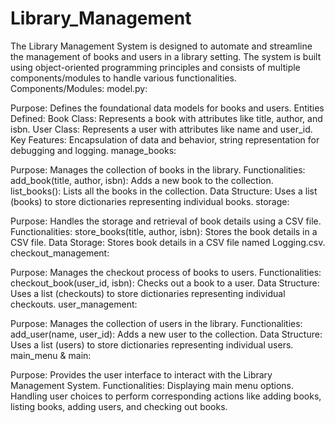 # Library_Management
The Library Management System is designed to automate and streamline the management of books and users in a library setting. The system is built using object-oriented programming principles and consists of multiple components/modules to handle various functionalities.
Components/Modules:
model.py:

Purpose: Defines the foundational data models for books and users.
Entities Defined:
Book Class: Represents a book with attributes like title, author, and isbn.
User Class: Represents a user with attributes like name and user_id.
Key Features: Encapsulation of data and behavior, string representation for debugging and logging.
manage_books:

Purpose: Manages the collection of books in the library.
Functionalities:
add_book(title, author, isbn): Adds a new book to the collection.
list_books(): Lists all the books in the collection.
Data Structure: Uses a list (books) to store dictionaries representing individual books.
storage:

Purpose: Handles the storage and retrieval of book details using a CSV file.
Functionalities:
store_books(title, author, isbn): Stores the book details in a CSV file.
Data Storage: Stores book details in a CSV file named Logging.csv.
checkout_management:

Purpose: Manages the checkout process of books to users.
Functionalities:
checkout_book(user_id, isbn): Checks out a book to a user.
Data Structure: Uses a list (checkouts) to store dictionaries representing individual checkouts.
user_management:

Purpose: Manages the collection of users in the library.
Functionalities:
add_user(name, user_id): Adds a new user to the collection.
Data Structure: Uses a list (users) to store dictionaries representing individual users.
main_menu & main:

Purpose: Provides the user interface to interact with the Library Management System.
Functionalities:
Displaying main menu options.
Handling user choices to perform corresponding actions like adding books, listing books, adding users, and checking out books.
